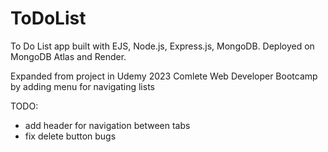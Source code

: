 # ToDoList
To Do List app built with EJS, Node.js, Express.js, MongoDB. Deployed on MongoDB Atlas and Render.

Expanded from project in Udemy 2023 Comlete Web Developer Bootcamp by adding menu for navigating lists

TODO:
- add header for navigation between tabs
- fix delete button bugs
